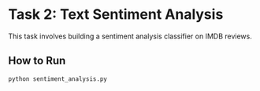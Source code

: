# Task 2: Text Sentiment Analysis

This task involves building a sentiment analysis classifier on IMDB reviews.

## How to Run
```bash
python sentiment_analysis.py
```
